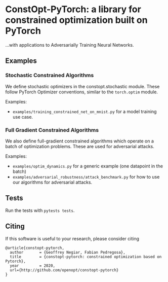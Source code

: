 # ConstOpt-PyTorch: a library for constrained optimization built on PyTorch
 ...with applications to Adversarially Training Neural Networks.

## Examples

### Stochastic Constrained Algorithms
We define stochastic optimizers in the constopt.stochastic module. These follow PyTorch Optimizer conventions, similar to the `torch.optim` module.

Examples:
- `examples/training_constrained_net_on_mnist.py` for a model training use case.

### Full Gradient Constrained Algorithms

We also define full-gradient constrained algorithms which operate on a batch of optimization problems.
These are used for adversarial attacks.

Examples:

- `examples/optim_dynamics.py` for a generic example (one datapoint in the batch)
- `examples/adversarial_robustness/attack_benchmark.py` for how to use our algorithms for adversarial attacks. 

## Tests

Run the tests with `pytests tests`.

## Citing

If this software is useful to your research, please consider citing
```
@article{constopt-pytorch,
  author       = {Geoffrey Negiar, Fabian Pedregosa},
  title        = {constopt-pytorch: constrained optimization based on Pytorch},
  year         = 2020,
  url={http://github.com/openopt/constopt-pytorch}
}
```
